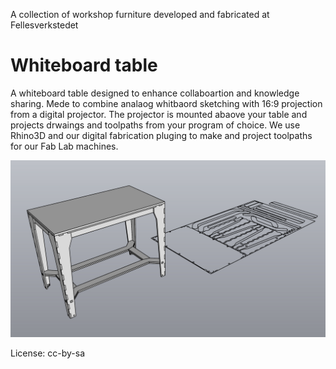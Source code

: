 A collection of workshop furniture developed and fabricated at Fellesverkstedet



# Whiteboard table

A whiteboard table designed to enhance collaboartion and knowledge sharing. Mede to combine analaog whitbaord sketching with 16:9 projection from a digital projector. The projector is mounted abaove your table and projects drwaings and toolpaths from your program of choice. We use Rhino3D and our digital fabrication pluging to make and project toolpaths for our Fab Lab machines.

![Whiteboard table with cutsheet](./Whiteboard%20table/Whiteboard%20table%20for%2012mm%20material.jpg)


License: cc-by-sa
